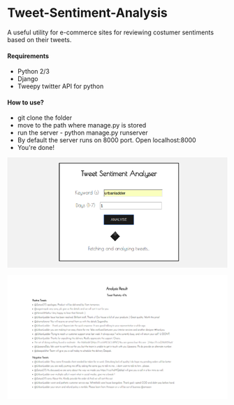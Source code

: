 # Tweet-Sentiment-Analysis
A useful utility for e-commerce sites for reviewing costumer sentiments based on their tweets.

#### Requirements
- Python 2/3
- Django
- Tweepy twitter API for python

#### How to use?
- git clone the folder
- move to the path where manage.py is stored
- run the server - python manage.py runserver
- By default the server runs on 8000 port. Open localhost:8000
- You're done!

![Home](https://raw.githubusercontent.com/prrateekk/Tweet-Sentiment-Analysis/master/images/home.png)

![Results](https://raw.githubusercontent.com/prrateekk/Tweet-Sentiment-Analysis/master/images/results.png)

